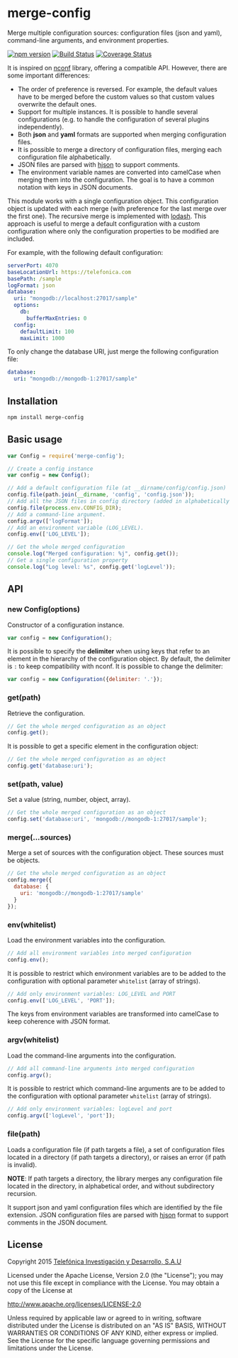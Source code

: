 # merge-config

Merge multiple configuration sources: configuration files (json and yaml), command-line arguments, and environment properties.

[![npm version](https://badge.fury.io/js/merge-config.svg)](http://badge.fury.io/js/merge-config)
[![Build Status](https://travis-ci.org/telefonica/node-merge-config.svg)](https://travis-ci.org/telefonica/node-merge-config)
[![Coverage Status](https://img.shields.io/coveralls/telefonica/node-merge-config.svg)](https://coveralls.io/r/telefonica/node-merge-config)

It is inspired on [nconf](https://github.com/indexzero/nconf) library, offering a compatible API. However, there are some important differences:

* The order of preference is reversed. For example, the default values have to be merged before the custom values so that custom values overwrite the default ones.
* Support for multiple instances. It is possible to handle several configurations (e.g. to handle the configuration of several plugins independently).
* Both **json** and **yaml** formats are supported when merging configuration files.
* It is possible to merge a directory of configuration files, merging each configuration file alphabetically.
* JSON files are parsed with [hjson](http://hjson.org/) to support comments.
* The environment variable names are converted into camelCase when merging them into the configuration. The goal is to have a common notation with keys in JSON documents.

This module works with a single configuration object. This configuration object is updated with each merge (with preference for the last merge over the first one). The recursive merge is implemented with [lodash](https://lodash.com/docs#merge). This approach is useful to merge a default configuration with a custom configuration where only the configuration properties to be modified are included.

For example, with the following default configuration:

```yml
serverPort: 4070
baseLocationUrl: https://telefonica.com
basePath: /sample
logFormat: json
database:
  uri: "mongodb://localhost:27017/sample"
  options:
    db:
      bufferMaxEntries: 0
  config:
    defaultLimit: 100
    maxLimit: 1000

```

To only change the database URI, just merge the following configuration file:

```yml
database:
  uri: "mongodb://mongodb-1:27017/sample"
```

## Installation

```bash
npm install merge-config
```

## Basic usage

```js
var Config = require('merge-config');

// Create a config instance
var config = new Config();

// Add a default configuration file (at __dirname/config/config.json)
config.file(path.join(__dirname, 'config', 'config.json'));
// Add all the JSON files in config directory (added in alphabetically order)
config.file(process.env.CONFIG_DIR);
// Add a command-line argument.
config.argv(['logFormat']);
// Add an environment variable (LOG_LEVEL).
config.env(['LOG_LEVEL']);

// Get the whole merged configuration
console.log("Merged configuration: %j", config.get());
// Get a single configuration property
console.log("Log level: %s", config.get('logLevel'));
```

## API

### new Config(options)

Constructor of a configuration instance.

```js
var config = new Configuration();
```

It is possible to specify the **delimiter** when using keys that refer to an element in the hierarchy of the configuration object. By default, the delimiter is `:` to keep compatibility with nconf. It is possible to change the delimiter:

```js
var config = new Configuration({delimiter: '.'});
```

### get(path)

Retrieve the configuration.

```js
// Get the whole merged configuration as an object
config.get();
```

It is possible to get a specific element in the configuration object:

```js
// Get the whole merged configuration as an object
config.get('database:uri');
```

### set(path, value)

Set a value (string, number, object, array).

```js
// Get the whole merged configuration as an object
config.set('database:uri', 'mongodb://mongodb-1:27017/sample');
```

### merge(...sources)

Merge a set of sources with the configuration object. These sources must be objects.

```js
// Get the whole merged configuration as an object
config.merge({
  database: {
    uri: 'mongodb://mongodb-1:27017/sample'
  }
});
```

### env(whitelist)

Load the environment variables into the configuration.

```js
// Add all environment variables into merged configuration
config.env();
```

It is possible to restrict which environment variables are to be added to the configuration with optional parameter `whitelist` (array of strings).

```js
// Add only environment variables: LOG_LEVEL and PORT
config.env(['LOG_LEVEL', 'PORT']);
```

The keys from environment variables are transformed into camelCase to keep coherence with JSON format.

### argv(whitelist)

Load the command-line arguments into the configuration.

```js
// Add all command-line arguments into merged configuration
config.argv();
```

It is possible to restrict which command-line arguments are to be added to the configuration with optional parameter `whitelist` (array of strings).

```js
// Add only environment variables: logLevel and port
config.argv(['logLevel', 'port']);
```

### file(path)

Loads a configuration file (if path targets a file), a set of configuration files located in a directory (if path targets a directory), or raises an error (if path is invalid).

**NOTE**: If path targets a directory, the library merges any configuration file located in the directory, in alphabetical order, and without subdirectory recursion.

It support json and yaml configuration files which are identified by the file extension. JSON configuration files are parsed with [hjson](https://github.com/laktak/hjson-js) format to support comments in the JSON document.

## License

Copyright 2015 [Telefónica Investigación y Desarrollo, S.A.U](http://www.tid.es)

Licensed under the Apache License, Version 2.0 (the "License"); you may not use this file except in compliance with the License. You may obtain a copy of the License at

http://www.apache.org/licenses/LICENSE-2.0

Unless required by applicable law or agreed to in writing, software distributed under the License is distributed on an "AS IS" BASIS, WITHOUT WARRANTIES OR CONDITIONS OF ANY KIND, either express or implied. See the License for the specific language governing permissions and limitations under the License.
